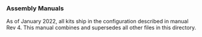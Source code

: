### Assembly Manuals

As of January 2022, all kits ship in the configuration described in manual Rev 4. This manual combines and supersedes all other files in this directory.

